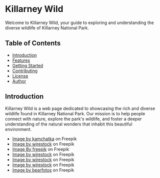 # Killarney Wild

Welcome to Killarney Wild, your guide to exploring and understanding the diverse wildlife of Killarney National Park.

## Table of Contents

- [Introduction](#introduction)
- [Features](#features)
- [Getting Started](#getting-started)
- [Contributing](#contributing)
- [License](#license)
- [Author](#author)

## Introduction

Killarney Wild is a web page dedicated to showcasing the rich and diverse wildlife found in Killarney National Park. Our mission is to help people connect with nature, explore the park's wildlife, and foster a deeper understanding of the natural wonders that inhabit this beautiful environment.

- [Image by kamchatka](https://www.freepik.com/free-photo/heron-everglades_28944507.htm#query=heron&position=0&from_view=search&track=sph) on Freepik
- [Image by wirestock](https://www.freepik.com/free-photo/closeup-shot-cute-fox-lying-ground-with-fallen-autumn-leaves_13499671.htm#query=fox%20group&position=1&from_view=search&track=ais) on Freepik
- [Image By freepik](https://www.freepik.com/free-ai-image/view-wild-elk-with-nature-landscape_69879850.htm#fromView=search&term=wildlife&page=1&position=16&track=ais_ai_generated&regularType=ai) on Freepik
- [Image by wirestock](https://www.freepik.com/free-photo/silhouette-deer-with-horns-during-orange-sunset_29609270.htm#query=mammals&position=2&from_view=search&track=sph) on Freepik
- [Image by wirestock](https://www.freepik.com/free-photo/surprised-robin-redbreast-bird-looking-straight-front_17991421.htm#query=birds&position=2&from_view=search&track=sph) on Freepik
- [Image by wirestock](https://www.freepik.com/free-photo/calming-woods_11301460.htm#query=fern&position=3&from_view=search&track=sph) on Freepik
- [Image by bearfotos](https://www.freepik.com/free-photo/plant-wild-violet_1239477.htm#query=Blue-eyed%20Grass&position=4&from_view=search&track=ais) on Freepik
